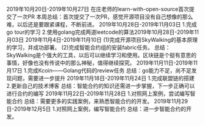 2019年10月20日-2019年10月27日
在庄老师的learn-with-open-source首次提交了一次PR
本周总结：首次提交了一次PR，感觉开源项目没有自己想像的那么难，以后还是要跟紧课程，不断前进。
2019年10月28日-2019年11月03日
1.完成go tour的学习
2.使用golang完成两道leetcode的算法2019年10月28日-2019年11月03日
2019年11月4日-2019年11月10日
(1)完成开源项目SkyWalking的基本原理的学习，并成功部署。
(2)完成智能合约组的安装fabric任务。
总结：SkyWalking是个强大的工具，以后可以继续学习和使用。区块链是个挺有意思的事情，好像也没有传说中的那么神秘，值得继续探究。
2019年11月11日-2019年11月17日
1.完成Kcoin——Golang代码的review任务
总结：go能力不足，尚不足发现问题，需要进一步提升
2019年11月18日-2019年11月24日
1.完成联盟链的搭建
2.更新自己的技术博客
总结：智能合约的知识还需进一步掌握，下一步正确可以进行合约的编写
2019年11月22日-2019年11月28日
1.对照网上案例，尝试编写智能合约
总结：需要更多的实践案例，来熟悉智能合约的开发。
2019年11月29日-2019年12月5日
1.对照网上案例，编写智能合约
总结：进一步智能合约的开发。

